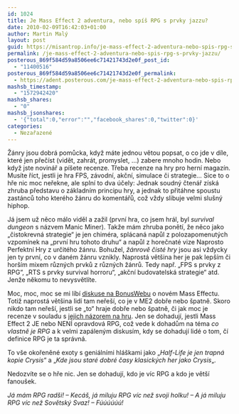 ```yaml
---
id: 1024
title: Je Mass Effect 2 adventura, nebo spíš RPG s prvky jazzu?
date: 2010-02-09T16:42:03+01:00
author: Martin Malý
layout: post
guid: https://misantrop.info/je-mass-effect-2-adventura-nebo-spis-rpg-s-prvky-jazzu/
permalink: /je-mass-effect-2-adventura-nebo-spis-rpg-s-prvky-jazzu/
posterous_869f584d59a8506ee6c71421743d2e0f_post_id:
  - "11400516"
posterous_869f584d59a8506ee6c71421743d2e0f_permalink:
  - https://adent.posterous.com/je-mass-effect-2-adventura-nebo-spis-rpg-s-pr
mashsb_timestamp:
  - "1572942420"
mashsb_shares:
  - "0"
mashsb_jsonshares:
  - '{"total":0,"error":"","facebook_shares":0,"twitter":0}'
categories:
  - Nezařazené
---
```

Ž&aacute;nry jsou dobr&aacute; pomůcka, když m&aacute;te jednou větou popsat, o co jde v d&iacute;le, kter&eacute; jen přeč&iacute;st (vidět, zahr&aacute;t, promyslet, &#8230;) zabere mnoho hodin. Nebo když jste novin&aacute;ř a p&iacute;&scaron;ete recenze. Třeba recenze na hry pro hern&iacute; magaz&iacute;n. Mus&iacute;te ř&iacute;ct, jestli je hra FPS, z&aacute;vodn&iacute;, akčn&iacute;, simulace či strategie&#8230; Sice to o hře nic moc neřekne, ale spln&iacute; to dva &uacute;čely: Jednak soudn&yacute; čten&aacute;ř z&iacute;sk&aacute; zhruba představu o z&aacute;kladn&iacute;m principu hry, a jednak to přit&aacute;hne spoustu zast&aacute;nců toho kter&eacute;ho ž&aacute;nru do koment&aacute;řů, což vždy slibuje velmi slu&scaron;n&yacute; hiphop.

J&aacute; jsem už něco m&aacute;lo viděl a zažil (prvn&iacute; hra, co jsem hr&aacute;l, byl _survival dungeon_ s n&aacute;zvem Manic Miner). Takže m&aacute;m zhruba ponět&iacute;, že něco jako &#8222;čistokrevn&aacute; strategie&#8220; je jen chim&eacute;ra, spl&aacute;can&aacute; napůl z polozapomenut&yacute;ch vzpom&iacute;nek na &#8222;prvn&iacute; hru tohoto druhu&#8220; a napůl z horečnat&eacute; vize Naprosto Perfektn&iacute; Hry z určit&eacute;ho ž&aacute;nru. Bohužel, _ž&aacute;nrově čist&eacute; hry_ jsou asi vždycky jen ty prvn&iacute;, co v dan&eacute;m ž&aacute;nru vznikly. Naprost&aacute; vět&scaron;ina her je pak lep&scaron;&iacute;m či hor&scaron;&iacute;m mixem různ&yacute;ch prvků z různ&yacute;ch ž&aacute;nrů. Tedy např. &#8222;FPS s prvky z RPG&#8220;, &#8222;RTS s prvky survival horroru&#8220;, &#8222;akčn&iacute; budovatelsk&aacute; strategie&#8220; atd. Jenže někomu to nevysvětl&iacute;te.

Moc, moc, moc se mi l&iacute;b&iacute; [diskuse na BonusWebu](https://bonusweb.idnes.cz/diskuse/Article.A100125_092912_bw-pc-recenze_mik.idn?page=1&vlakno=) o nov&eacute;m Mass Effectu. Totiž naprost&aacute; vět&scaron;ina lid&iacute; tam neře&scaron;&iacute;, co je v ME2 dobře nebo &scaron;patně. Skoro nikdo tam neře&scaron;&iacute;, jestli se &#8222;to&#8220; hraje dobře nebo &scaron;patně, či jak moc je recenze v souladu s [jejich n&aacute;zorem na hru](https://misantrop.info/mass-effect-2-prvni-dojmy). Jen se dohaduj&iacute;, jestli Mass Effect 2 JE nebo NEN&Iacute; opravdov&aacute; RPG, což vede k dohadům na t&eacute;ma _co vlastně je RPG_ a k velmi zap&aacute;len&yacute;m diskus&iacute;m, kdy se dohaduj&iacute; lid&eacute; o tom, č&iacute; definice RPG je ta spr&aacute;vn&aacute;.

To v&scaron;e okořeněn&eacute; exoty s geni&aacute;ln&iacute;mi hl&aacute;&scaron;kami jako &#8222;_Half-Life je jen trapn&aacute; kopie Crysis_&#8220; a &#8222;_Kde jsou star&eacute; dobr&eacute; časy klasick&yacute;ch her jako Crysis_&#8222;.

Nedozv&iacute;te se o hře nic. Jen se dohaduj&iacute;, kdo je v&iacute;c RPG a kdo je vět&scaron;&iacute; fanou&scaron;ek.

_J&aacute; m&aacute;m RPG rad&scaron;i! &#8211; Kec&aacute;&scaron;, j&aacute; miluju RPG v&iacute;c než svoji holku! &#8211; A j&aacute; miluju RPG v&iacute;c než Sovětsk&yacute; Svaz! &#8211; F&uacute;&uacute;&uacute;&uacute;&uacute;&uacute;!_